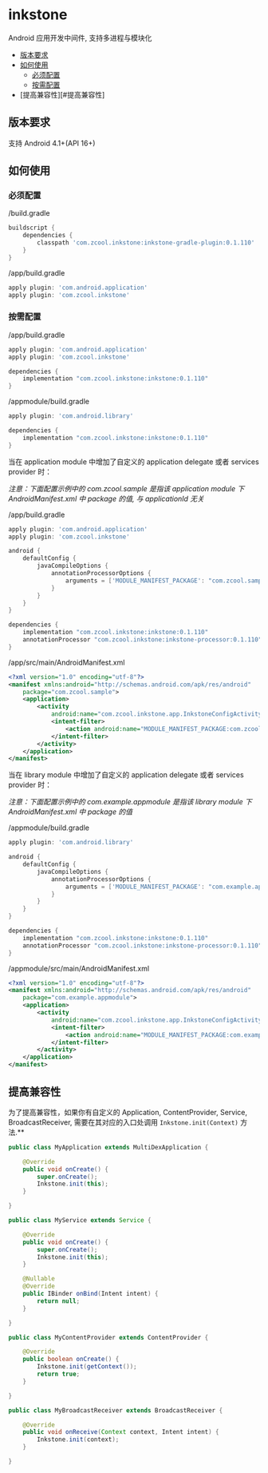inkstone
=========

Android 应用开发中间件, 支持多进程与模块化

- [版本要求](#版本要求)
- [如何使用](#如何使用)
   - [必须配置](#必须配置)
   - [按需配置](#按需配置)
- [提高兼容性][#提高兼容性]

版本要求
--------

支持 Android 4.1+(API 16+)

如何使用
--------

### 必须配置
/build.gradle
```groovy
buildscript {
    dependencies {
        classpath 'com.zcool.inkstone:inkstone-gradle-plugin:0.1.110'
    }
}
```

/app/build.gradle
```groovy
apply plugin: 'com.android.application'
apply plugin: 'com.zcool.inkstone'
```

### 按需配置
/app/build.gradle
```groovy
apply plugin: 'com.android.application'
apply plugin: 'com.zcool.inkstone'

dependencies {
    implementation "com.zcool.inkstone:inkstone:0.1.110"
}
```

/appmodule/build.gradle
```groovy
apply plugin: 'com.android.library'

dependencies {
    implementation "com.zcool.inkstone:inkstone:0.1.110"
}
```

当在 application module 中增加了自定义的 application delegate 或者 services provider 时：

*注意：下面配置示例中的 com.zcool.sample 是指该 application module 下 AndroidManifest.xml 中 package 的值, 与 applicationId 无关*

/app/build.gradle
```groovy
apply plugin: 'com.android.application'
apply plugin: 'com.zcool.inkstone'

android {
    defaultConfig {
        javaCompileOptions {
            annotationProcessorOptions {
                arguments = ['MODULE_MANIFEST_PACKAGE': "com.zcool.sample"]
            }
        }
    }
}

dependencies {
    implementation "com.zcool.inkstone:inkstone:0.1.110"
    annotationProcessor "com.zcool.inkstone:inkstone-processor:0.1.110"
}
```
/app/src/main/AndroidManifest.xml
```xml
<?xml version="1.0" encoding="utf-8"?>
<manifest xmlns:android="http://schemas.android.com/apk/res/android"
    package="com.zcool.sample">
    <application>
        <activity
            android:name="com.zcool.inkstone.app.InkstoneConfigActivity">
            <intent-filter>
                <action android:name="MODULE_MANIFEST_PACKAGE:com.zcool.sample" />
            </intent-filter>
        </activity>
    </application>
</manifest>
```

当在 library module 中增加了自定义的 application delegate 或者 services provider 时：

*注意：下面配置示例中的 com.example.appmodule 是指该 library module 下 AndroidManifest.xml 中 package 的值*

/appmodule/build.gradle
```groovy
apply plugin: 'com.android.library'

android {
    defaultConfig {
        javaCompileOptions {
            annotationProcessorOptions {
                arguments = ['MODULE_MANIFEST_PACKAGE': "com.example.appmodule"]
            }
        }
    }
}

dependencies {
    implementation "com.zcool.inkstone:inkstone:0.1.110"
    annotationProcessor "com.zcool.inkstone:inkstone-processor:0.1.110"
}
```
/appmodule/src/main/AndroidManifest.xml
```xml
<?xml version="1.0" encoding="utf-8"?>
<manifest xmlns:android="http://schemas.android.com/apk/res/android"
    package="com.example.appmodule">
    <application>
        <activity
            android:name="com.zcool.inkstone.app.InkstoneConfigActivity">
            <intent-filter>
                <action android:name="MODULE_MANIFEST_PACKAGE:com.example.appmodule" />
            </intent-filter>
        </activity>
    </application>
</manifest>
```

提高兼容性
----------
为了提高兼容性，如果你有自定义的 Application, ContentProvider, Service, BroadcastReceiver,
需要在其对应的入口处调用 `Inkstone.init(Context)` 方法.**
```java
public class MyApplication extends MultiDexApplication {

    @Override
    public void onCreate() {
        super.onCreate();
        Inkstone.init(this);
    }

}
```
```java
public class MyService extends Service {

    @Override
    public void onCreate() {
        super.onCreate();
        Inkstone.init(this);
    }

    @Nullable
    @Override
    public IBinder onBind(Intent intent) {
        return null;
    }

}
```
```java
public class MyContentProvider extends ContentProvider {

    @Override
    public boolean onCreate() {
        Inkstone.init(getContext());
        return true;
    }

}
```
```java
public class MyBroadcastReceiver extends BroadcastReceiver {

    @Override
    public void onReceive(Context context, Intent intent) {
        Inkstone.init(context);
    }

}
```
